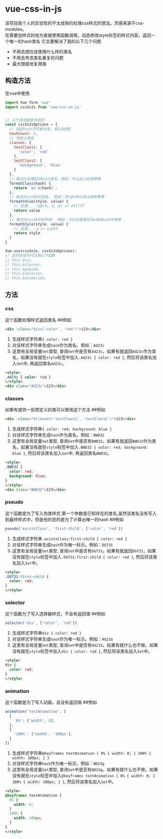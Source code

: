 # vue-css-in-js
该项目我个人的实验性的不太成熟的处理css样式的想法。灵感来源于css-modules。<br>
在需要加样式的地方直接使用函数调用，动态修改style标签的样式内容，返回一个唯一的hash类名
它主要解决了我的以下几个问题
- 不用去想应该使用什么样的类名
- 不用去考虑类名重复的问题
- 最大限度地复用类

## 构造方法
在vue中使用
```js
import Vue form 'vue'
import cssInJs from 'vue-css-in-js'


// 以下选项都是可选的
const cssInJsOptions = {
  // 指定hash字符串长度, 默认就是5
  hashCount: 5,
  // 预定义类名
  classes: {
    testClass1: [
      'color', 'red'
    ],
    testClass2: [
      'background', 'blue'
    ]
  },
  // 格式化处理后的hash类名，例如：可以加上前缀等等
  formatClass(hash) {
    return `mz-${hash}`;
  },
  // 格式化css样式的值， 例如：将rgb转化成16进制等等
  formatValue(style, value) {
    // 处理... rgb(0, 0, 0) => #fffff
    return value
  },
  // 格式化css样式的声明， 例如：可以处理缩写将w转成width等等
  formatStyle(style, value) {
    // 处理... w => width
    return style
  }
}

Vue.use(cssInJs, cssInJsOptions);
// 这将在组件内注册以下函数
// this.$css,
// this.$classes,
// this.$pseudo,
// this.$selector,
// this.$animation,
```

## 方法
### css
这个函数处理样式返回类名
##例如
```html
<div :class="$css('color', 'red')">123</div>
```
1. 生成样式字符串`{ color: red }`
2. 对该样式字符串生成`hash`作为类名。例如：`Ad23c`
3. 这里有全局变量`Set`类型, 查询`Set`中是否有`Ad23c`，如果有就返回`Ad23c`作为类名，如果没有就在`style`标签中加入`.Ad23c { color: red }`, 然后将该类名加入`Set`中, 再返回类名`Ad23c`。
```html
<style>
.Ad23c { color: red }
</style>
<div class="Ad23c">123</div>
```

### classes
如果有提供一些预定义的类可以使用这个方法
##例如
```html
<div :class="$classes('testClass1', 'testClass2')">123</div>
```
1. 生成样式字符串`{ color: red; background: blue }`
2. 对该样式字符串生成`hash`作为类名。例如：`BWD32`
3. 这里有全局变量`Set`类型, 查询`Set`中是否有`BWD32`，如果有就返回`BWD32`作为类名，如果没有就在`style`标签中加入`.BWD32 { color: red; background: blue }`, 然后将该类名加入`Set`中, 再返回类名`BWD32`。
```html
<style>
.BWD32 {
  color: red;
  background: blue;
}
</style>
<div class="BWD32">123</div>
```

### pseudo
这个函数是为了写入伪类样式
第一个参数是已知存在的类名,虽然该类名没有写入到最终样式中，但是他的目的是为了计算出唯一的hash
##例如
```js
pseudo('existsClass', 'first-child', ['color', 'red'])
```
1. 生成样式字符串`.existsClass:first-child { color: red }`
2. 对该样式字符串生成`hash`作为唯一标示。例如：`DGT31`
3. 这里有全局变量`Set`类型, 查询`Set`中是否有`DGT31`，如果有就返回`DGT31`，如果没有就在`style`标签中加入`.DGT31:first-child { color: red }`, 然后将该类名加入`Set`中。
```html
<style>
.DGT31:first-child {
  color: red;
}
</style>
```

### selector
这个函数为了写入选择器样式，不会有返回值
##例如
```js
selector('div', ['color', 'red'])
```
1. 生成样式字符串`div { color: red }`
2. 对该样式字符串生成`hash`作为唯一标示。例如：`Hd21G`
3. 这里有全局变量`Set`类型, 查询`Set`中是否有`Hd21G`，如果有就什么也不做，如果没有就在`style`标签中加入`div { color: red }`, 然后将该类名加入`Set`中。
```html
<style>
div {
  color: red;
}
</style>
```

### animation
这个函数是为了写入动画，且没有返回值
##例如
```js
animation('testAnimation', [
  {
    '0%': ['width', 0],
  },
  {
    '100%': ['width', '100px'],
  }
])
```
1. 生成样式字符串`@keyframes testAnimation { 0% { width: 0; } 100% { width: 100px; } }`
2. 对该样式字符串`hash`作为唯一标示。例如：`ND23g`
3. 这里有全局变量`Set`类型, 查询`Set`中是否有`ND23g`，如果有就什么也不做，如果没有就在`style`标签中加入`@keyframes testAnimation { 0% { width: 0; } 100% { width: 100px; } }`, 然后将该类名加入`Set`中。
```html
<style>
@keyframes testAnimation {
  0% {
    width: 0;
  }
  100% {
    width: 100px;
  }
}
</style>
```
